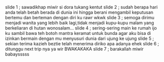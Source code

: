 slide 1 ; sawadikhap miwir si dora tukang kentut
slide 2 ; sudah berapa hari anda telah betah berada di dunia ini hingga berani mengambil keputusan bertemu dan berteman dengan diri ku rawr wkwk
slide 3 ; semoga dirimu menjadi wanita yang lebih baik lagi,tidak menjadi kupu-kupu malam yang berkeliaran di hutan wonosalam...
slide 4 ; sering-sering main ke rumah ijo ku sambil bawa teh botoh mantra keramat untuk bunda agar aku bisa di izinkan bermain dengan mu menyusuri dunia dari ujung ke ujung
slide 5 ; sekian terima kazieh beztie telah menerima diriko apa adanya ehek
slide 6 ; ditunggu next trip nya ya wir BWAKAKAKA
slide 7 ; barakallah miwir babaysssss
